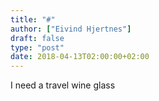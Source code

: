 ```yaml
---
title: "#"
author: ["Eivind Hjertnes"]
draft: false
type: "post"
date: 2018-04-13T02:00:00+02:00
---
```


I need a travel wine glass
